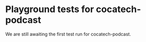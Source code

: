 # Playground tests for cocatech-podcast
We are still awaiting the first test run for cocatech-podcast.
